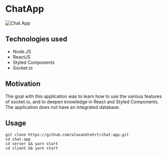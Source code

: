 # ChatApp
![Chat App](https://user-images.githubusercontent.com/62735338/95412588-a9008b80-08ff-11eb-9fc6-eee05846a237.gif)

## Technologies used
* Node.JS
* ReactJS
* Styled Components
* Socket.io

## Motivation
The goal with this application was to learn how to use the various features of socket.io, and to deepen knowledge in React and Styled Components. The application does not have an integrated database.

## Usage
`git clone https://github.com/alexandrehrt/chat-app.git`<br />
`cd chat-app`<br />
`cd server && yarn start`<br />
`cd client && yarn start`
